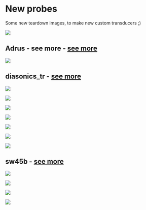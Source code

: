 # New probes

Some new teardown images, to make new custom transducers ;)

![](/include/images/13avril2020/new_custom/P_20200414_094257_p.jpg)

## Adrus - see more - [see more](include/probes/auto/adrus.md)

![](include/images/13avril2020/adrus/P_20200413_210454_p.jpg)

## diasonics_tr - [see more](include/probes/auto/diasonics_tr.md)

![](include/images/13avril2020/diasonics_tr/P_20200413_210502_p.jpg)

![](include/images/13avril2020/diasonics_tr/P_20200413_210507_p.jpg)

![](include/images/13avril2020/diasonics_tr/P_20200413_210937_p.jpg)

![](include/images/13avril2020/diasonics_tr/P_20200413_211047_p.jpg)

![](include/images/13avril2020/diasonics_tr/P_20200413_211704_p.jpg)

![](include/images/13avril2020/diasonics_tr/P_20200413_211958_p.jpg)

![](include/images/13avril2020/diasonics_tr/P_20200413_212003_p.jpg)

## sw45b - [see more](include/probes/auto/sw45b.md)

![](include/images/13avril2020/sw45b/P_20200413_193812_p.jpg)

![](include/images/13avril2020/sw45b/P_20200413_194131_p.jpg)

![](include/images/13avril2020/sw45b/P_20200413_194146_p.jpg)

![](include/images/13avril2020/sw45b/P_20200413_194152_p.jpg)

